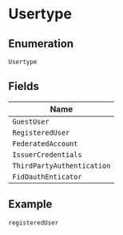 
# Usertype

## Enumeration

`Usertype`

## Fields

| Name |
|  --- |
| `GuestUser` |
| `RegisteredUser` |
| `FederatedAccount` |
| `IssuerCredentials` |
| `ThirdPartyAuthentication` |
| `FidOauthEnticator` |

## Example

```
registeredUser
```

